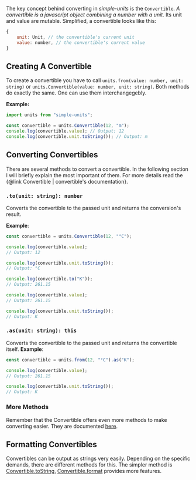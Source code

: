 The key concept behind converting in _simple-units_ is the `Convertible`.
_A convertible is a javascript object combining a number with a unit._ Its unit and value are mutable. 
Simplified, a convertible looks like this:
```javascript
{
    unit: Unit, // the convertible's current unit
    value: number, // the convertible's current value
}
```
## Creating A Convertible

To create a convertible you have to call `units.from(value: number, unit: string)` or `units.Convertible(value: number, unit: string)`. Both methods do exactly the same. One can use them interchangegebly.

**Example:**
```typescript
import units from "simple-units";

const convertible = units.Convertible(12, "m");
console.log(convertible.value); // Output: 12
console.log(convertible.unit.toString()); // Output: m
```

## Converting Convertibles

There are several methods to convert a convertible. In the following section I will briefly explain the most important of them. For more details read the {@link Convertible | convertible's documentation}.

### `.to(unit: string): number`
Converts the convertible to the passed unit and returns the conversion's result.

**Example**:
```typescript
const convertible = units.Convertible(12, "°C");

console.log(convertible.value); 
// Output: 12

console.log(convertible.unit.toString()); 
// Output: °C

console.log(convertible.to("K")); 
// Output: 261.15

console.log(convertible.value);
// Output: 261.15

console.log(convertible.unit.toString());
// Output: K
```
### `.as(unit: string): this`
Converts the convertible to the passed unit and returns the convertible itself.
**Example**:
```typescript
const convertible = units.from(12, "°C").as("K");

console.log(convertible.value); 
// Output: 261.15

console.log(convertible.unit.toString()); 
// Output: K
```

### More Methods

Remember that the Convertible offers even more methods to make converting easier. They are documented [here]().

## Formatting Convertibles

Convertibles can be output as strings very easily. Depending on the specific demands, there are different methods for this. The simpler method is [Convertible.toString](), [Convertible.format]() provides more features.

